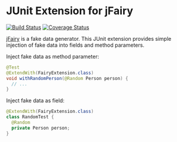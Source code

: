 # JUnit Extension for jFairy

[![Build Status](https://travis-ci.org/rweisleder/jfairy-junit-extension.svg?branch=master)](https://travis-ci.org/rweisleder/jfairy-junit-extension)
[![Coverage Status](https://coveralls.io/repos/github/rweisleder/jfairy-junit-extension/badge.svg?branch=master)](https://coveralls.io/github/rweisleder/jfairy-junit-extension?branch=master)

[jFairy](http://codearte.github.io/jfairy/) is a fake data generator.
This JUnit extension provides simple injection of fake data into fields and method parameters.

Inject fake data as method parameter:
```java
@Test
@ExtendWith(FairyExtension.class)
void withRandomPerson(@Random Person person) {
  // ...
}
```

Inject fake data as field:
```java
@ExtendWith(FairyExtension.class)
class RandomTest {
  @Random
  private Person person;
}
```
